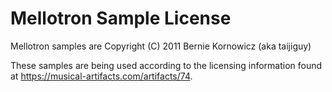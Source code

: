 # Mellotron Sample License

Mellotron samples are Copyright (C) 2011 Bernie Kornowicz (aka taijiguy)

These samples are being used according to the licensing information found at https://musical-artifacts.com/artifacts/74.
